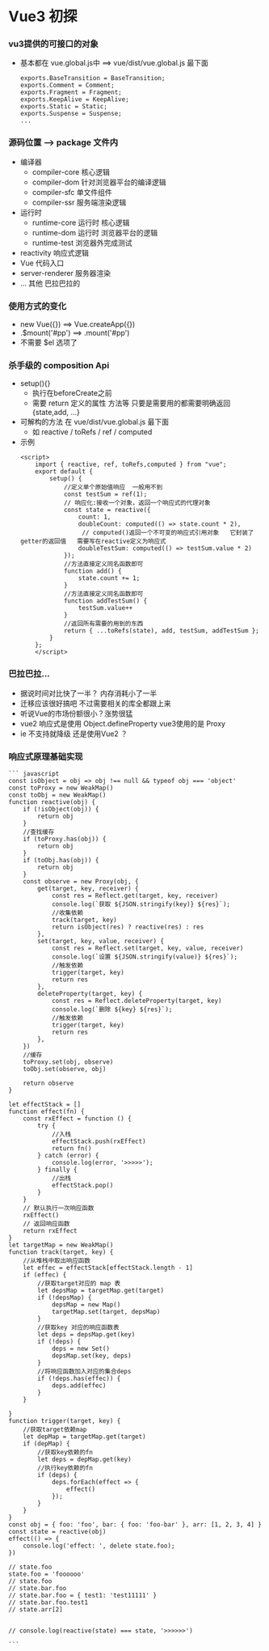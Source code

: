 # Vue3 初探

### vu3提供的可接口的对象
- 基本都在 vue.global.js中  ==> vue/dist/vue.global.js  最下面 
    ```
    exports.BaseTransition = BaseTransition;
    exports.Comment = Comment;
    exports.Fragment = Fragment;
    exports.KeepAlive = KeepAlive;
    exports.Static = Static;
    exports.Suspense = Suspense;
    ...

    ```

### 源码位置  --> package 文件内

- 编译器
    - compiler-core 核心逻辑
    - compiler-dom 针对浏览器平台的编译逻辑
    - compiler-sfc 单文件组件
    - compiler-ssr 服务端渲染逻辑
- 运行时
    - runtime-core 运行时 核心逻辑
    - runtime-dom  运行时 浏览器平台的逻辑
    - runtime-test 浏览器外完成测试
- reactivity 响应式逻辑
- Vue 代码入口
- server-renderer 服务器渲染
- ... 其他 巴拉巴拉的 

### 使用方式的变化
-  new Vue({})  ==>  Vue.createApp({})
- .$mount('#pp') ==> .mount('#pp')
- 不需要 $el 选项了

### 杀手级的 composition Api
- setup(){}
    - 执行在beforeCreate之前
    - 需要 return 定义的属性 方法等  只要是需要用的都需要明确返回 {state,add, ...}
- 可解构的方法  在 vue/dist/vue.global.js 最下面
    - 如 reactive / toRefs / ref / computed 
- 示例 
    ```
    <script>
        import { reactive, ref, toRefs,computed } from "vue";
        export default {
            setup() {
                //定义单个原始值响应  一般用不到
                const testSum = ref(1);
                // 响应化:接收一个对象，返回一个响应式的代理对象
                const state = reactive({
                    count: 1,
                    doubleCount: computed(() => state.count * 2),
                     // computed()返回一个不可变的响应式引用对象   它封装了getter的返回值   需要写在reactive定义为响应式
                    doubleTestSum: computed(() => testSum.value * 2)
                });
                //方法直接定义同名函数即可
                function add() {
                    state.count += 1;
                }
                //方法直接定义同名函数即可
                function addTestSum() {
                    testSum.value++
                }
                //返回所有需要的用到的东西
                return { ...toRefs(state), add, testSum, addTestSum };
            }
        };
        </script>
    ```    
### 巴拉巴拉... 
- 据说时间对比快了一半？ 内存消耗小了一半 
- 迁移应该很好搞吧  不过需要相关的库全都跟上来
- 听说Vue的市场份额很小？涨势很猛
- vue2 响应式是使用 Object.defineProperty   vue3使用的是 Proxy
- ie 不支持就降级 还是使用Vue2 ？

### 响应式原理基础实现

    ``` javascript
    const isObject = obj => obj !== null && typeof obj === 'object'
    const toProxy = new WeakMap()
    const toObj = new WeakMap()
    function reactive(obj) {
        if (!isObject(obj)) {
            return obj
        }
        //查找缓存
        if (toProxy.has(obj)) {
            return obj
        }
        if (toObj.has(obj)) {
            return obj
        }
        const observe = new Proxy(obj, {
            get(target, key, receiver) {
                const res = Reflect.get(target, key, receiver)
                console.log(`获取 ${JSON.stringify(key)} ${res}`);
                //收集依赖
                track(target, key)
                return isObject(res) ? reactive(res) : res
            },
            set(target, key, value, receiver) {
                const res = Reflect.set(target, key, value, receiver)
                console.log(`设置 ${JSON.stringify(value)} ${res}`);
                //触发依赖
                trigger(target, key)
                return res
            },
            deleteProperty(target, key) {
                const res = Reflect.deleteProperty(target, key)
                console.log(`删除 ${key} ${res}`);
                //触发依赖
                trigger(target, key)
                return res
            },
        })
        //缓存
        toProxy.set(obj, observe)
        toObj.set(observe, obj)

        return observe
    }
    
    let effectStack = []
    function effect(fn) {
        const rxEffect = function () {
            try {
                //入栈
                effectStack.push(rxEffect)
                return fn()
            } catch (error) {
                console.log(error, '>>>>>');
            } finally {
                //出栈
                effectStack.pop()
            }
        }
        // 默认执行一次响应函数 
        rxEffect()
        // 返回响应函数
        return rxEffect
    }
    let targetMap = new WeakMap()
    function track(target, key) {
        //从堆栈中取出响应函数
        let effec = effectStack[effectStack.length - 1]
        if (effec) {
            //获取target对应的 map 表
            let depsMap = targetMap.get(target)
            if (!depsMap) {
                depsMap = new Map()
                targetMap.set(target, depsMap)
            }
            //获取key 对应的响应函数表
            let deps = depsMap.get(key)
            if (!deps) {
                deps = new Set()
                depsMap.set(key, deps)
            }
            //将响应函数加入对应的集合deps
            if (!deps.has(effec)) {
                deps.add(effec)
            }
        }

    }
    function trigger(target, key) {
        //获取target依赖map
        let depMap = targetMap.get(target)
        if (depMap) {
            //获取key依赖的fn
            let deps = depMap.get(key)
            //执行key依赖的fn
            if (deps) {
                deps.forEach(effect => {
                    effect()
                });
            }
        }
    }
    const obj = { foo: 'foo', bar: { foo: 'foo-bar' }, arr: [1, 2, 3, 4] }
    const state = reactive(obj)
    effect(() => {
        console.log('effect: ', delete state.foo);
    })

    // state.foo
    state.foo = 'foooooo'
    // state.foo
    // state.bar.foo
    // state.bar.foo = { test1: 'test11111' }
    // state.bar.foo.test1
    // state.arr[2]


    // console.log(reactive(state) === state, '>>>>>>')

    ```




